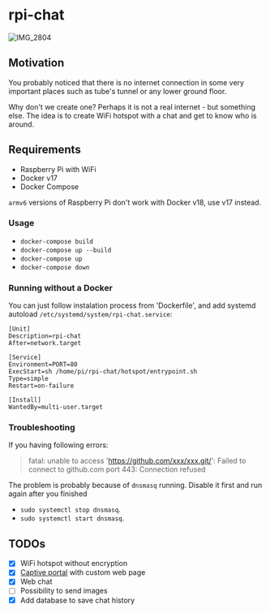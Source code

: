 # rpi-chat

![IMG_2804](https://user-images.githubusercontent.com/347098/60011424-ac6ff500-9671-11e9-9a2e-8c5273a1d860.PNG)

## Motivation
You probably noticed that there is no internet connection in some very important places such as tube's tunnel or any lower ground floor.

Why don't we create one? Perhaps it is not a real internet - but something else. The idea is to create WiFi hotspot with a chat and get to know who is around.

## Requirements
- Raspberry Pi with WiFi
- Docker v17
- Docker Compose

`armv6` versions of Raspberry Pi don't work with Docker v18, use v17 instead.

### Usage

- `docker-compose build`
- `docker-compose up --build`
- `docker-compose up`
- `docker-compose down`

### Running without a Docker

You can just follow instalation process from 'Dockerfile', and add systemd autoload `/etc/systemd/system/rpi-chat.service`:

```
[Unit]
Description=rpi-chat
After=network.target

[Service]
Environment=PORT=80
ExecStart=sh /home/pi/rpi-chat/hotspot/entrypoint.sh
Type=simple
Restart=on-failure

[Install]
WantedBy=multi-user.target
```

### Troubleshooting

If you having following errors:

> fatal: unable to access 'https://github.com/xxx/xxx.git/': Failed to connect to github.com port 443: Connection refused

The problem is probably because of `dnsmasq` running. Disable it first and run again after you finished

- `sudo systemctl stop dnsmasq`.
- `sudo systemctl start dnsmasq`.

## TODOs
- [X] WiFi hotspot without encryption
- [X] [Captive portal](https://en.wikipedia.org/wiki/Captive_portal) with custom web page
- [X] Web chat
- [ ] Possibility to send images
- [X] Add database to save chat history
